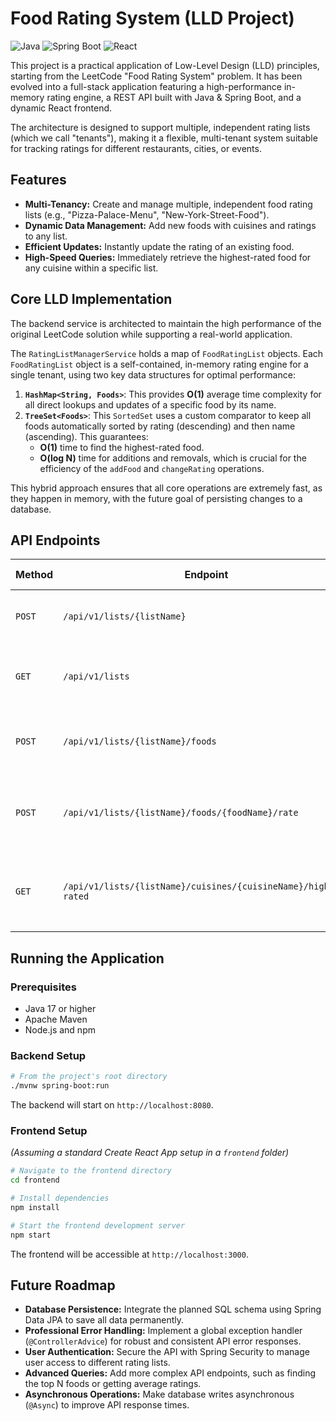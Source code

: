 # Food Rating System (LLD Project)

![Java](https://img.shields.io/badge/Java-17-blue)
![Spring Boot](https://img.shields.io/badge/Spring%20Boot-3.x-green)
![React](https://img.shields.io/badge/React-18-blueviolet)

This project is a practical application of Low-Level Design (LLD) principles, starting from the LeetCode "Food Rating System" problem. It has been evolved into a full-stack application featuring a high-performance in-memory rating engine, a REST API built with Java & Spring Boot, and a dynamic React frontend.

The architecture is designed to support multiple, independent rating lists (which we call "tenants"), making it a flexible, multi-tenant system suitable for tracking ratings for different restaurants, cities, or events.

## Features

* **Multi-Tenancy:** Create and manage multiple, independent food rating lists (e.g., "Pizza-Palace-Menu", "New-York-Street-Food").
* **Dynamic Data Management:** Add new foods with cuisines and ratings to any list.
* **Efficient Updates:** Instantly update the rating of an existing food.
* **High-Speed Queries:** Immediately retrieve the highest-rated food for any cuisine within a specific list.

## Core LLD Implementation

The backend service is architected to maintain the high performance of the original LeetCode solution while supporting a real-world application.

The `RatingListManagerService` holds a map of `FoodRatingList` objects. Each `FoodRatingList` object is a self-contained, in-memory rating engine for a single tenant, using two key data structures for optimal performance:

1.  **`HashMap<String, Foods>`**: This provides **O(1)** average time complexity for all direct lookups and updates of a specific food by its name.
2.  **`TreeSet<Foods>`**: This `SortedSet` uses a custom comparator to keep all foods automatically sorted by rating (descending) and then name (ascending). This guarantees:
    * **O(1)** time to find the highest-rated food.
    * **O(log N)** time for additions and removals, which is crucial for the efficiency of the `addFood` and `changeRating` operations.

This hybrid approach ensures that all core operations are extremely fast, as they happen in memory, with the future goal of persisting changes to a database.

## API Endpoints

| Method | Endpoint                                                       | Body (JSON)                                            | Description                                                  |
|--------|----------------------------------------------------------------|--------------------------------------------------------|--------------------------------------------------------------|
| `POST` | `/api/v1/lists/{listName}`                                     | (None)                                                 | Creates a new, empty food rating list.                       |
| `GET`  | `/api/v1/lists`                                                | (None)                                                 | Retrieves the names of all created lists.                    |
| `POST` | `/api/v1/lists/{listName}/foods`                               | `{ "food": "sushi", "cuisine": "japanese", "rating": 10 }` | Adds a new food to the specified list.                       |
| `POST` | `/api/v1/lists/{listName}/foods/{foodName}/rate`               | `{ "rating": 12 }`                                     | Updates the rating of a food in the specified list.          |
| `GET`  | `/api/v1/lists/{listName}/cuisines/{cuisineName}/highest-rated`| (None)                                                 | Gets the highest-rated food for a cuisine in a specific list.|

## Running the Application

### Prerequisites

- Java 17 or higher
- Apache Maven
- Node.js and npm

### Backend Setup

```bash
# From the project's root directory
./mvnw spring-boot:run
```
The backend will start on `http://localhost:8080`.

### Frontend Setup

*(Assuming a standard Create React App setup in a `frontend` folder)*
```bash
# Navigate to the frontend directory
cd frontend

# Install dependencies
npm install

# Start the frontend development server
npm start
```
The frontend will be accessible at `http://localhost:3000`.

## Future Roadmap

-   **Database Persistence:** Integrate the planned SQL schema using Spring Data JPA to save all data permanently.
-   **Professional Error Handling:** Implement a global exception handler (`@ControllerAdvice`) for robust and consistent API error responses.
-   **User Authentication:** Secure the API with Spring Security to manage user access to different rating lists.
-   **Advanced Queries:** Add more complex API endpoints, such as finding the top N foods or getting average ratings.
-   **Asynchronous Operations:** Make database writes asynchronous (`@Async`) to improve API response times.
